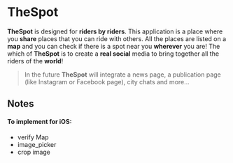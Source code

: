 # **TheSpot**
**TheSpot** is designed for **riders by riders**.
This application is a place where you **share** places that you can ride with others. All the places are listed on a **map** and you can check if there is a spot near you **wherever** you are!
The which of **TheSpot** is to create a **real social** media to bring together all the riders of the **world**!

>In the future **TheSpot** will integrate a news page, a publication page (like Instagram or Facebook page), city chats and more...



## Notes

#### To implement for iOS:
- verify Map
- image_picker
- crop image

